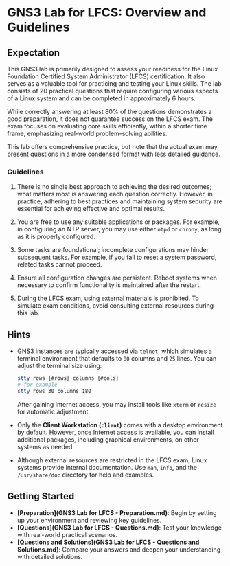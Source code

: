# GNS3 Lab for LFCS: Overview and Guidelines

## Expectation

This GNS3 lab is primarily designed to assess your readiness for the Linux Foundation Certified System Administrator (LFCS) certification. It also serves as a valuable tool for practicing and testing your Linux skills. The lab consists of 20 practical questions that require configuring various aspects of a Linux system and can be completed in approximately 6 hours.

While correctly answering at least 80% of the questions demonstrates a good preparation, it does not guarantee success on the LFCS exam. The exam focuses on evaluating core skills efficiently, within a shorter time frame, emphasizing real-world problem-solving abilities.

This lab offers comprehensive practice, but note that the actual exam may present questions in a more condensed format with less detailed guidance.

### Guidelines

1. There is no single best approach to achieving the desired outcomes; what matters most is answering each question correctly. However, in practice, adhering to best practices and maintaining system security are essential for achieving effective and optimal results.
   
2. You are free to use any suitable applications or packages. For example, in configuring an NTP server, you may use either `ntpd` or `chrony`, as long as it is properly configured.

3. Some tasks are foundational; incomplete configurations may hinder subsequent tasks. For example, if you fail to reset a system password, related tasks cannot proceed.

4. Ensure all configuration changes are persistent. Reboot systems when necessary to confirm functionality is maintained after the restart.

5. During the LFCS exam, using external materials is prohibited. To simulate exam conditions, avoid consulting external resources during this lab.

## Hints

- GNS3 instances are typically accessed via `telnet`, which simulates a terminal environment that defaults to `80` columns and `25` lines. You can adjust the terminal size using:
  ```bash
  stty rows {#rows} columns {#cols}
  # for example
  stty rows 30 columns 180
  ```
  After gaining Internet access, you may install tools like `xterm` or `resize` for automatic adjustment.
  
- Only the **Client Workstation (`client`)** comes with a desktop environment by default. However, once Internet access is available, you can install additional packages, including graphical environments, on other systems as needed.

- Although external resources are restricted in the LFCS exam, Linux systems provide internal documentation. Use `man`, `info`, and the `/usr/share/doc` directory for help and examples.

## Getting Started

- **[Preparation](GNS3 Lab for LFCS - Preparation.md)**: Begin by setting up your environment and reviewing key guidelines.
- **[Questions](GNS3 Lab for LFCS - Questions.md)**: Test your knowledge with real-world practical scenarios.
- **[Questions and Solutions](GNS3 Lab for LFCS - Questions and Solutions.md)**: Compare your answers and deepen your understanding with detailed solutions.
